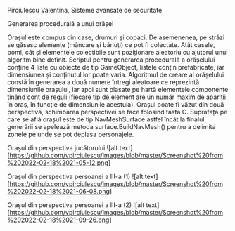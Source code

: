 Pîrciulescu Valentina, Sisteme avansate de securitate

Generarea procedurală a unui orășel

Orașul este compus din case, drumuri și copaci. De asemenenea, pe străzi se
găsesc elemente (mâncare și bănuți) ce pot fi colectate. Atât casele, pomi,
cât și elementele colectibile sunt poziționare aleatoriu cu ajutorul unui
algoritm bine definit. 
Scriptul pentru generarea procedurală a orășelului conține 4 liste cu obiecte 
de tip GameObject, listele conțin prefabricate, iar dimensiunea și conținutul 
lor poate varia. 
Algoritmul de creare al orășelului constă în generarea a două numere întregi 
aleatoare ce reprezintă dimensiunile orașului, iar apoi sunt plasate pe hartă
elementele componente ținând cont de reguli (fiecare tip de element are un
număr maxim de apariții în oraș, în funcție de dimensiunile acestuia). 
Orașul poate fi văzut din două perspectivă, schimbarea perspectivei se face
folosind tasta C.
Suprafața pe care se află orașul este de tip NavMeshSurface astfel încât la 
finalul generării se apelează metoda surface.BuildNavMesh() pentru a delimita
zonele pe unde se pot deplasa personajele. 

Orașul din perspectiva jucătorului
![alt text][https://github.com/vpirciulescu/images/blob/master/Screenshot%20from%202022-02-18%2021-05-12.png]

Orașul din perspectiva persoanei a III-a (1)
![alt text][https://github.com/vpirciulescu/images/blob/master/Screenshot%20from%202022-02-18%2021-06-08.png]

Orașul din perspectiva persoanei a III-a (2)
![alt text][https://github.com/vpirciulescu/images/blob/master/Screenshot%20from%202022-02-18%2021-09-26.png]

